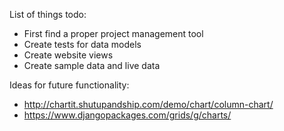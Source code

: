 List of things todo:
  - First find a proper project management tool
  - Create tests for data models
  - Create website views
  - Create sample data and live data
  
Ideas for future functionality:
  - http://chartit.shutupandship.com/demo/chart/column-chart/
  - https://www.djangopackages.com/grids/g/charts/
